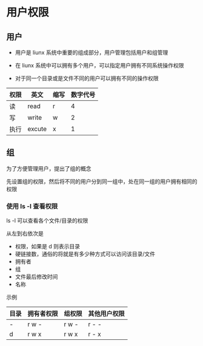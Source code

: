 # 用户权限

## 用户

- 用户是 liunx 系统中重要的组成部分，用户管理包括用户和组管理

- 在 liunx 系统中可以拥有多个用户，可以指定用户拥有不同系统操作权限

- 对于同一个目录或是文件不同的用户可以拥有不同的操作权限

| 权限| 英文| 缩写| 数字代号|
| --| --| --| ----|
读|read|r|4
写|write|w|2
执行|excute|x|1

## 组

为了方便管理用户，提出了组的概念

先设置组的权限，然后将不同的用户分到同一组中，处在同一组的用户拥有相同的权限

### 使用 ls -l 查看权限

ls -l 可以查看各个文件/目录的权限

从左到右依次是
- 权限，如果是 d 则表示目录
- 硬链接数，通俗的将就是有多少种方式可以访问该目录/文件
- 拥有者
- 组
- 文件最后修改时间
- 名称

示例

| 目录| 拥有者权限| 组权限| 其他用户权限|
| --| -----| ---| ------|
|-|r w -|r w -|r - -|
|d|r w x|r w x|r - x|


